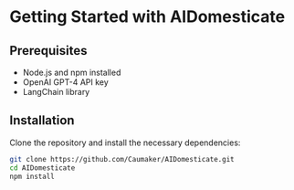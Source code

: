 # Getting Started with AIDomesticate

## Prerequisites

- Node.js and npm installed
- OpenAI GPT-4 API key
- LangChain library

## Installation

Clone the repository and install the necessary dependencies:

```sh
git clone https://github.com/Caumaker/AIDomesticate.git
cd AIDomesticate
npm install
```
